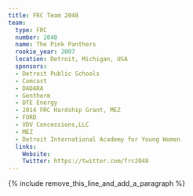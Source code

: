 ```yaml
---
title: FRC Team 2048
team:
  type: FRC
  number: 2048
  name: The Pink Panthers
  rookie_year: 2007
  location: Detroit, Michigan, USA
  sponsors:
  - Detroit Public Schools
  - Comcast
  - DADARA
  - Gentherm
  - DTE Energy
  - 2014 FRC Hardship Grant, MEZ
  - FORD
  - VDV Concessions,LLC
  - MEZ
  - Detroit International Academy for Young Women
  links:
    Website:
    Twitter: https://twitter.com/frc2048
---
```


{% include remove_this_line_and_add_a_paragraph %}